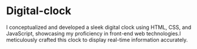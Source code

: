 # Digital-clock
I conceptualized and developed a sleek digital clock using HTML, CSS, and JavaScript, showcasing my                      proficiency in front-end web technologies.I meticulously crafted this clock to display real-time                        information accurately.
